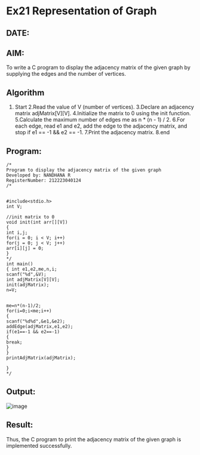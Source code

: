 # Ex21 Representation of Graph
## DATE:
## AIM:
To write a C program to display the adjacency matrix of the given graph by supplying the edges and the number of vertices.

## Algorithm
1. Start
2.Read the value of V (number of vertices).
3.Declare an adjacency matrix adjMatrix[V][V].
4.Initialize the matrix to 0 using the init function.
5.Calculate the maximum number of edges me as n * (n - 1) / 2.
6.For each edge, read e1 and e2, add the edge to the adjacency matrix, and stop if e1 == -1 && e2 == -1.
7.Print the adjacency matrix.
8.end
 

## Program:
```
/*
Program to display the adjacency matrix of the given graph
Developed by: NANDHANA R
RegisterNumber: 212223040124
/*


#include<stdio.h> 
int V; 
 
//init matrix to 0 
void init(int arr[][V]) 
{ 
int i,j; 
for(i = 0; i < V; i++) 
for(j = 0; j < V; j++) 
arr[i][j] = 0; 
} 
*/ 
int main() 
{ int e1,e2,me,n,i; 
scanf("%d",&V); 
int adjMatrix[V][V]; 
init(adjMatrix); 
n=V; 
  
  
me=n*(n-1)/2; 
for(i=0;i<me;i++) 
{ 
scanf("%d%d",&e1,&e2); 
addEdge(adjMatrix,e1,e2); 
if(e1==-1 && e2==-1) 
{ 
break; 
} 
} 
printAdjMatrix(adjMatrix); 
 
} 
*/
```

## Output:
![image](https://github.com/user-attachments/assets/4ed12d09-815b-49d9-b7bd-20628163b027)




## Result:
Thus, the C program to print the adjacency matrix of the given graph is implemented successfully.
